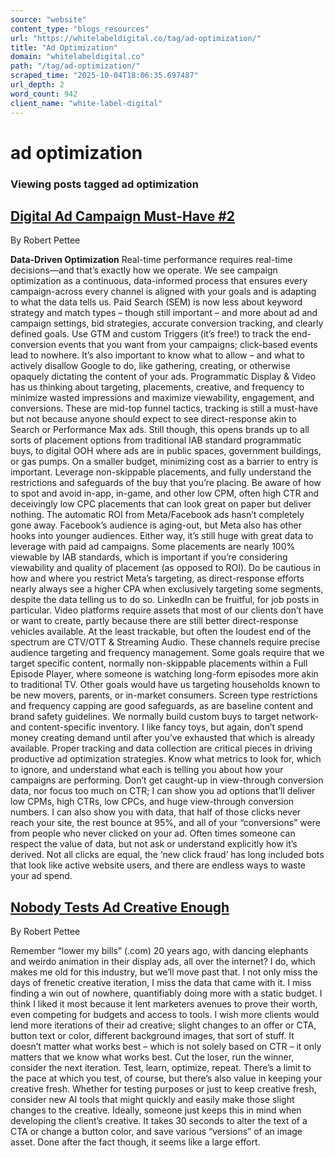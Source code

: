 ```yaml
---
source: "website"
content_type: "blogs_resources"
url: "https://whitelabeldigital.co/tag/ad-optimization/"
title: "Ad Optimization"
domain: "whitelabeldigital.co"
path: "/tag/ad-optimization/"
scraped_time: "2025-10-04T18:06:35.697487"
url_depth: 2
word_count: 942
client_name: "white-label-digital"
---
```


# ad optimization

### Viewing posts tagged ad optimization

## [Digital Ad Campaign Must-Have #2](https://whitelabeldigital.co/digital-ad-campaign-must-have-2/)

By Robert Pettee

**Data-Driven Optimization** Real-time performance requires real-time decisions—and that’s exactly how we operate. We see campaign optimization as a continuous, data-informed process that ensures every campaign-across every channel is aligned with your goals and is adapting to what the data tells us. Paid Search (SEM) is now less about keyword strategy and match types – though still important – and more about ad and campaign settings, bid strategies, accurate conversion tracking, and clearly defined goals. Use GTM and custom Triggers (it’s free!) to track the end-conversion events that you want from your campaigns; click-based events lead to nowhere. It’s also important to know what to allow – and what to actively disallow Google to do, like gathering, creating, or otherwise opaquely dictating the content of your ads. Programmatic Display & Video has us thinking about targeting, placements, creative, and frequency to minimize wasted impressions and maximize viewability, engagement, and conversions. These are mid-top funnel tactics, tracking is still a must-have but not because anyone should expect to see direct-response akin to Search or Performance Max ads. Still though, this opens brands up to all sorts of placement options from traditional IAB standard programmatic buys, to digital OOH where ads are in public spaces, government buildings, or gas pumps. On a smaller budget, minimizing cost as a barrier to entry is important. Leverage non-skippable placements, and fully understand the restrictions and safeguards of the buy that you’re placing. Be aware of how to spot and avoid in-app, in-game, and other low CPM, often high CTR and deceivingly low CPC placements that can look great on paper but deliver nothing. The automatic ROI from Meta/Facebook ads hasn’t completely gone away. Facebook’s audience is aging-out, but Meta also has other hooks into younger audiences. Either way, it’s still huge with great data to leverage with paid ad campaigns. Some placements are nearly 100% viewable by IAB standards, which is important if you’re considering viewability and quality of placement (as opposed to ROI). Do be cautious in how and where you restrict Meta’s targeting, as direct-response efforts nearly always see a higher CPA when exclusively targeting some segments, despite the data telling us to do so. LinkedIn can be fruitful, for job posts in particular. Video platforms require assets that most of our clients don’t have or want to create, partly because there are still better direct-response vehicles available. At the least trackable, but often the loudest end of the spectrum are CTV/OTT & Streaming Audio. These channels require precise audience targeting and frequency management. Some goals require that we target specific content, normally non-skippable placements within a Full Episode Player, where someone is watching long-form episodes more akin to traditional TV. Other goals would have us targeting households known to be new movers, parents, or in-market consumers. Screen type restrictions and frequency capping are good safeguards, as are baseline content and brand safety guidelines. We normally build custom buys to target network- and content-specific inventory. I like fancy toys, but again, don’t spend money creating demand until after you’ve exhausted that which is already available. Proper tracking and data collection are critical pieces in driving productive ad optimization strategies. Know what metrics to look for, which to ignore, and understand what each is telling you about how your campaigns are performing. Don’t get caught-up in view-through conversion data, nor focus too much on CTR; I can show you ad options that’ll deliver low CPMs, high CTRs, low CPCs, and huge view-through conversion numbers. I can also show you with data, that half of those clicks never reach your site, the rest bounce at 95%, and all of your “conversions” were from people who never clicked on your ad. Often times someone can respect the value of data, but not ask or understand explicitly how it’s derived. Not all clicks are equal, the ‘new click fraud’ has long included bots that look like active website users, and there are endless ways to waste your ad spend.

## [Nobody Tests Ad Creative Enough](https://whitelabeldigital.co/nobody-tests-ad-creative-enough/)

By Robert Pettee

Remember “lower my bills” (.com) 20 years ago, with dancing elephants and weirdo animation in their display ads, all over the internet? I do, which makes me old for this industry, but we’ll move past that. I not only miss the days of frenetic creative iteration, I miss the data that came with it. I miss finding a win out of nowhere, quantifiably doing more with a static budget. I think I liked it most because it lent marketers avenues to prove their worth, even competing for budgets and access to tools. I wish more clients would lend more iterations of their ad creative; slight changes to an offer or CTA, button text or color, different background images, that sort of stuff. It doesn’t matter what works best – which is not solely based on CTR – it only matters that we know what works best. Cut the loser, run the winner, consider the next iteration. Test, learn, optimize, repeat. There’s a limit to the pace at which you test, of course, but there’s also value in keeping your creative fresh. Whether for testing purposes or just to keep creative fresh, consider new AI tools that might quickly and easily make those slight changes to the creative. Ideally, someone just keeps this in mind when developing the client’s creative. It takes 30 seconds to alter the text of a CTA or change a button color, and save various “versions” of an image asset. Done after the fact though, it seems like a large effort.
